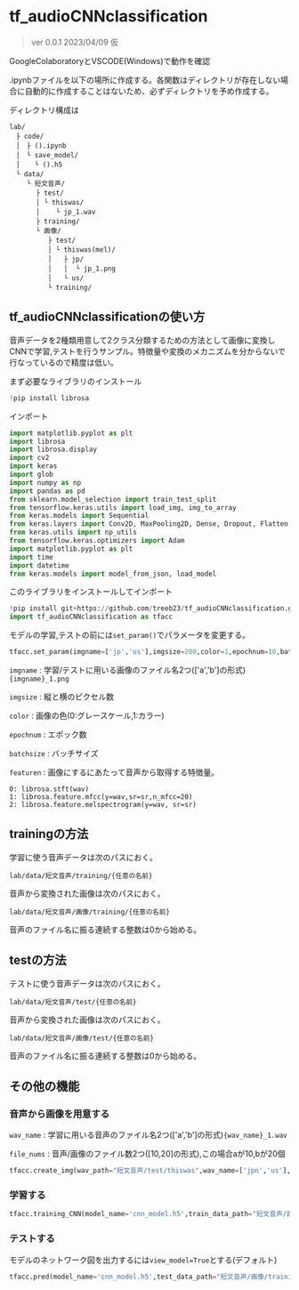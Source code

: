 # tf_audioCNNclassification

> ver 0.0.1 2023/04/09 仮

GoogleColaboratoryとVSCODE(Windows)で動作を確認

.ipynbファイルを以下の場所に作成する。各関数はディレクトリが存在しない場合に自動的に作成することはないため、必ずディレクトリを予め作成する。

ディレクトリ構成は
```
lab/
　├ code/
　│　├ ().ipynb
　│　└ save_model/
　│ 　 └ ().h5
　└ data/
　 　└ 短文音声/
    　 ├ test/
    　 │ └ thiswas/
    　 │    └ jp_1.wav
    　 ├ training/
    　 └ 画像/
        　├ test/
        　│ └ thiswas(mel)/
        　│   ├ jp/
        　│   │  └ jp_1.png
        　│   └ us/
        　└ training/
```

## tf_audioCNNclassificationの使い方
音声データを2種類用意して2クラス分類するための方法として画像に変換しCNNで学習,テストを行うサンプル。特徴量や変換のメカニズムを分からないで行なっているので精度は低い。

まず必要なライブラリのインストール
```py
!pip install librosa
```
インポート
```py
import matplotlib.pyplot as plt
import librosa
import librosa.display
import cv2
import keras
import glob
import numpy as np
import pandas as pd
from sklearn.model_selection import train_test_split
from tensorflow.keras.utils import load_img, img_to_array
from keras.models import Sequential
from keras.layers import Conv2D, MaxPooling2D, Dense, Dropout, Flatten
from keras.utils import np_utils
from tensorflow.keras.optimizers import Adam
import matplotlib.pyplot as plt
import time
import datetime
from keras.models import model_from_json, load_model
```
このライブラリをインストールしてインポート
```py
!pip install git+https://github.com/treeb23/tf_audioCNNclassification.git
import tf_audioCNNclassification as tfacc
```

モデルの学習,テストの前には`set_param()`でパラメータを変更する。
```py
tfacc.set_param(imgname=['jp','us'],imgsize=200,color=1,epochnum=10,batchsize=32,featuren=0)
```

`imgname` : 学習/テストに用いる画像のファイル名2つ(['a','b']の形式)`{imgname}_1.png`

`imgsize` : 縦と横のピクセル数

`color` : 画像の色(0:グレースケール,1:カラー)

`epochnum` : エポック数

`batchsize` : バッチサイズ

`featuren` : 画像にするにあたって音声から取得する特徴量。

```
0: librosa.stft(wav)
1: librosa.feature.mfcc(y=wav,sr=sr,n_mfcc=20)
2: librosa.feature.melspectrogram(y=wav, sr=sr)
```


## trainingの方法

学習に使う音声データは次のパスにおく。

`lab/data/短文音声/training/{任意の名前}`

音声から変換された画像は次のパスにおく。

`lab/data/短文音声/画像/training/{任意の名前}`

音声のファイル名に振る連続する整数は0から始める。


## testの方法

テストに使う音声データは次のパスにおく。

`lab/data/短文音声/test/{任意の名前}`

音声から変換された画像は次のパスにおく。

`lab/data/短文音声/画像/test/{任意の名前}`

音声のファイル名に振る連続する整数は0から始める。


## その他の機能

### 音声から画像を用意する

`wav_name` : 学習に用いる音声のファイル名2つ(['a','b']の形式)`{wav_name}_1.wav`

`file_nums` : 音声/画像のファイル数2つ([10,20]の形式),この場合aが10,bが20個

```py
tfacc.create_img(wav_path="短文音声/test/thiswas",wav_name=['jpn','us'],img_path="短文音声/画像/training/thiswas(mel)",file_nums=[10,10])
```

### 学習する

```py
tfacc.training_CNN(model_name='cnn_model.h5',train_data_path="短文音声/画像/training/thiswas(mel)")
```

### テストする

モデルのネットワーク図を出力するには`view_model=True`とする(デフォルト)
```py
tfacc.pred(model_name='cnn_model.h5',test_data_path="短文音声/画像/training/thiswas(mel)",file_nums=[10,10],view_model=True)
```
